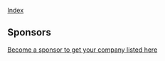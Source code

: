 [Index](README.md)

## Sponsors

[Become a sponsor to get your company listed here](https://github.com/sponsors/damies13?frequency=recurring&sponsor=damies13)
